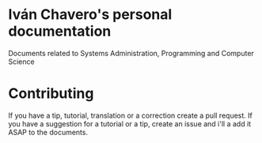 # Iván Chavero's personal documentation
Documents related to Systems Administration, Programming and Computer Science



# Contributing
If you have a tip, tutorial, translation or a correction create a pull request. If you have a suggestion for a tutorial or a tip, create an issue and i'll a add it ASAP to the documents.
